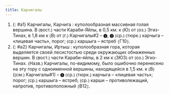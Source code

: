 ```yaml
---
title: Карчигалы
---
```


1. {: #a1} Карчигалы, Карчига
: куполообразная массивная голая вершина. В ⦅вост.⦆ части Караби-Яйлы, в 0,5 км. к ⦅Ю⦆ от ⦅оз.⦆ Эгиз-Тинах, в 1,8 км к ⦅В⦆ от ⦅г.⦆ Карчигалы#2 – ❶, ❷ ⦅ср.⦆ ⦅тюрк.⦆ карчыга – «лицевая часть», порог; ⦅ср.⦆ каршыга – ястреб ⦃Г10⦄.
2. {: #a2} Карчигалы, Иртыш
: куполообразная гора, которая выделяется своей лесистостью среди окружающих обнаженных вершин. В ⦅вост.⦆ части Караби-яйлы, в 2 км к ⦅ЗЮЗ⦆ от ⦅оз.⦆ Эгиз-Тинах. ⦅Назв.⦆ Карчигалы, по-видимому, было ошибочно перенесено на эту гору с одноименной вершины, находящейся в 1,5 км. к ⦅В⦆ (⦅см.⦆ Карчигалы#1) – ❶ ⦅ср.⦆ ⦅тюрк.⦆ карчыга – «лицевая часть»; порог; ⦅ср.⦆ каршыга – ястреб; ⦅ср.⦆ карши – противолежащий, напротив, противоположный ⦃В12⦄.
